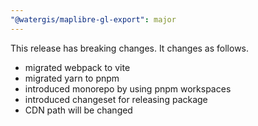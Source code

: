```yaml
---
"@watergis/maplibre-gl-export": major
---
```


This release has breaking changes. It changes as follows.

- migrated webpack to vite
- migrated yarn to pnpm
- introduced monorepo by using pnpm workspaces
- introduced changeset for releasing package
- CDN path will be changed

